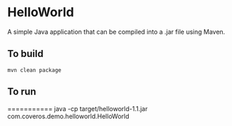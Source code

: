 HelloWorld
==========

A simple Java application that can be compiled into a .jar file using Maven.

To build
--------
    mvn clean package

To run
------
 ===========   java -cp target/helloworld-1.1.jar com.coveros.demo.helloworld.HelloWorld
